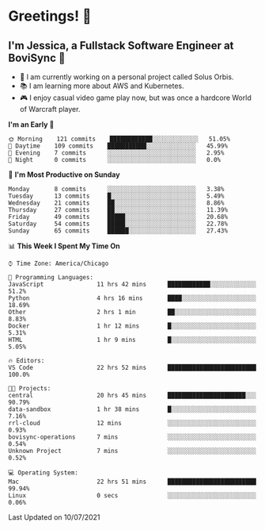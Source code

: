 # Greetings! 🧠

## I'm Jessica, a Fullstack Software Engineer at BoviSync 🐄

- 🌟 I am currently working on a personal project called Solus Orbis.
- 📚 I am learning more about AWS and Kubernetes.
- 🎮 I enjoy casual video game play now, but was once a hardcore World of Warcraft player.

<!--START_SECTION:waka-->
**I'm an Early 🐤** 

```text
🌞 Morning    121 commits    ████████████░░░░░░░░░░░░░   51.05% 
🌆 Daytime    109 commits    ███████████░░░░░░░░░░░░░░   45.99% 
🌃 Evening    7 commits      ░░░░░░░░░░░░░░░░░░░░░░░░░   2.95% 
🌙 Night      0 commits      ░░░░░░░░░░░░░░░░░░░░░░░░░   0.0%

```
📅 **I'm Most Productive on Sunday** 

```text
Monday       8 commits      ░░░░░░░░░░░░░░░░░░░░░░░░░   3.38% 
Tuesday      13 commits     █░░░░░░░░░░░░░░░░░░░░░░░░   5.49% 
Wednesday    21 commits     ██░░░░░░░░░░░░░░░░░░░░░░░   8.86% 
Thursday     27 commits     ██░░░░░░░░░░░░░░░░░░░░░░░   11.39% 
Friday       49 commits     █████░░░░░░░░░░░░░░░░░░░░   20.68% 
Saturday     54 commits     █████░░░░░░░░░░░░░░░░░░░░   22.78% 
Sunday       65 commits     ██████░░░░░░░░░░░░░░░░░░░   27.43%

```


📊 **This Week I Spent My Time On** 

```text
⌚︎ Time Zone: America/Chicago

💬 Programming Languages: 
JavaScript               11 hrs 42 mins      ████████████░░░░░░░░░░░░░   51.2% 
Python                   4 hrs 16 mins       ████░░░░░░░░░░░░░░░░░░░░░   18.69% 
Other                    2 hrs 1 min         ██░░░░░░░░░░░░░░░░░░░░░░░   8.83% 
Docker                   1 hr 12 mins        █░░░░░░░░░░░░░░░░░░░░░░░░   5.31% 
HTML                     1 hr 9 mins         █░░░░░░░░░░░░░░░░░░░░░░░░   5.05%

🔥 Editors: 
VS Code                  22 hrs 52 mins      █████████████████████████   100.0%

🐱‍💻 Projects: 
central                  20 hrs 45 mins      ██████████████████████░░░   90.79% 
data-sandbox             1 hr 38 mins        █░░░░░░░░░░░░░░░░░░░░░░░░   7.16% 
rrl-cloud                12 mins             ░░░░░░░░░░░░░░░░░░░░░░░░░   0.93% 
bovisync-operations      7 mins              ░░░░░░░░░░░░░░░░░░░░░░░░░   0.54% 
Unknown Project          7 mins              ░░░░░░░░░░░░░░░░░░░░░░░░░   0.52%

💻 Operating System: 
Mac                      22 hrs 51 mins      █████████████████████████   99.94% 
Linux                    0 secs              ░░░░░░░░░░░░░░░░░░░░░░░░░   0.06%

```


 Last Updated on 10/07/2021
<!--END_SECTION:waka-->

<!--
**jessikuh/jessikuh** is a ✨ _special_ ✨ repository because its `README.md` (this file) appears on your GitHub profile.

Here are some ideas to get you started:

- 🔭 I’m currently working on ...
- 🌱 I’m currently learning ...
- 👯 I’m looking to collaborate on ...
- 🤔 I’m looking for help with ...
- 💬 Ask me about ...
- 📫 How to reach me: ...
- 😄 Pronouns: ...
- ⚡ Fun fact: ...
-->
